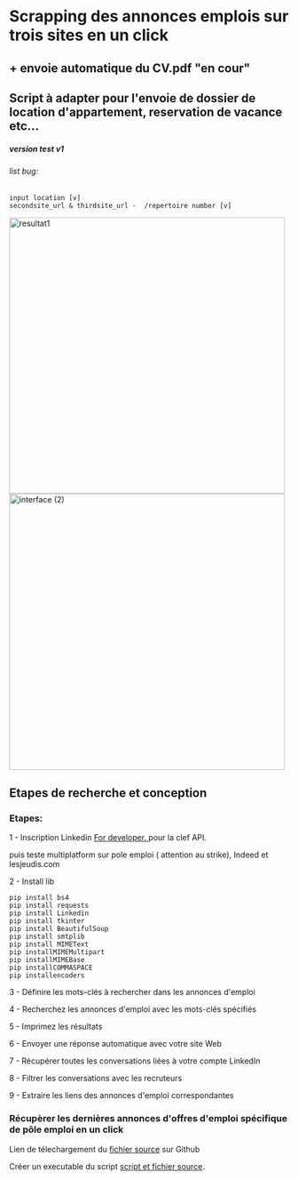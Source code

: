 ﻿<h1>Scrapping des annonces emplois sur trois sites en un click</h1>
<h2> + envoie automatique du CV.pdf "en cour"</h2>
<h2>Script à adapter pour l'envoie de dossier de location d'appartement, reservation de vacance etc...</h2>

<h5>version test v1</h5>
<h6>list bug:</h6>

    input location [v]
    secondsite_url & thirdsite_url -  /repertoire number [v]
    
<img width="497" alt="resultat1" src="https://user-images.githubusercontent.com/61543927/226643513-65cc5284-9e30-4279-92e2-1967e7f34b02.png">


<img width="497" alt="interface (2)" src="https://user-images.githubusercontent.com/61543927/226643597-6f55f9bf-51b2-4cb6-a7a8-967a4ef2a789.png">


<h2>Etapes de recherche et conception</h2>

<h3>Etapes:</h3>

<p>1 - Inscription Linkedin <a href="https://developer.linkedin.com/">For developer. </a>pour la clef API.</p>
<p> puis teste multiplatform sur pole emploi ( attention au strike), Indeed et lesjeudis.com</p>

<p>2 - Install lib</p>

    pip install bs4
    pip install requests
    pip install Linkedin
    pip install tkinter 
    pip install BeautifulSoup
    pip install smtplib
    pip install MIMEText
    pip installMIMEMultipart
    pip installMIMEBase
    pip installCOMMASPACE
    pip installencoders

<p>3 - Définire les mots-clés à rechercher dans les annonces d'emploi</p>

<p>4 - Recherchez les annonces d'emploi avec les mots-clés spécifiés</p>

<p>5 - Imprimez les résultats</p>

<p>6 - Envoyer une réponse automatique avec votre site Web</p>

<p>7 - Récupérer toutes les conversations liées à votre compte LinkedIn</p>

<p>8 - Filtrer les conversations avec les recruteurs</p>

<p>9 - Extraire les liens des annonces d'emploi correspondantes</p>


<h3> Récupèrer les dernières annonces d'offres d'emploi spécifique de pôle emploi en un click</h3>

<p>Lien de télechargement du <a href="https://github.com/berru-g/Multiplatform-job-search-and-automatic-response"> fichier source</a> sur Github</p>

<p>Créer un executable du script <a href="https://www.youtube.com/watch?v=Jji2ik_AQOg&t=90s
">script et fichier source</a>.</p>



